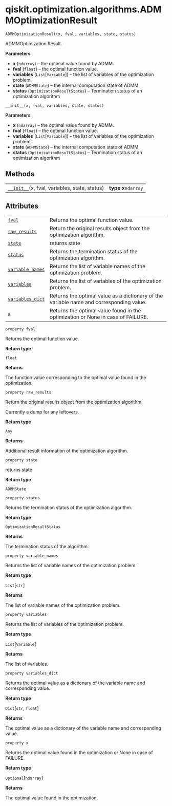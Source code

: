 <span id="qiskit-optimization-algorithms-admmoptimizationresult" />

# qiskit.optimization.algorithms.ADMMOptimizationResult

`ADMMOptimizationResult(x, fval, variables, state, status)`

ADMMOptimization Result.

**Parameters**

*   **x** (`ndarray`) – the optimal value found by ADMM.
*   **fval** (`float`) – the optimal function value.
*   **variables** (`List`\[`Variable`]) – the list of variables of the optimization problem.
*   **state** (`ADMMState`) – the internal computation state of ADMM.
*   **status** (`OptimizationResultStatus`) – Termination status of an optimization algorithm

`__init__(x, fval, variables, state, status)`

**Parameters**

*   **x** (`ndarray`) – the optimal value found by ADMM.
*   **fval** (`float`) – the optimal function value.
*   **variables** (`List`\[`Variable`]) – the list of variables of the optimization problem.
*   **state** (`ADMMState`) – the internal computation state of ADMM.
*   **status** (`OptimizationResultStatus`) – Termination status of an optimization algorithm

## Methods

|                                                                                                                                                                                   |                     |
| --------------------------------------------------------------------------------------------------------------------------------------------------------------------------------- | ------------------- |
| [`__init__`](#qiskit.optimization.algorithms.ADMMOptimizationResult.__init__ "qiskit.optimization.algorithms.ADMMOptimizationResult.__init__")(x, fval, variables, state, status) | **type x**`ndarray` |

## Attributes

|                                                                                                                                                                  |                                                                                         |
| ---------------------------------------------------------------------------------------------------------------------------------------------------------------- | --------------------------------------------------------------------------------------- |
| [`fval`](#qiskit.optimization.algorithms.ADMMOptimizationResult.fval "qiskit.optimization.algorithms.ADMMOptimizationResult.fval")                               | Returns the optimal function value.                                                     |
| [`raw_results`](#qiskit.optimization.algorithms.ADMMOptimizationResult.raw_results "qiskit.optimization.algorithms.ADMMOptimizationResult.raw_results")          | Return the original results object from the optimization algorithm.                     |
| [`state`](#qiskit.optimization.algorithms.ADMMOptimizationResult.state "qiskit.optimization.algorithms.ADMMOptimizationResult.state")                            | returns state                                                                           |
| [`status`](#qiskit.optimization.algorithms.ADMMOptimizationResult.status "qiskit.optimization.algorithms.ADMMOptimizationResult.status")                         | Returns the termination status of the optimization algorithm.                           |
| [`variable_names`](#qiskit.optimization.algorithms.ADMMOptimizationResult.variable_names "qiskit.optimization.algorithms.ADMMOptimizationResult.variable_names") | Returns the list of variable names of the optimization problem.                         |
| [`variables`](#qiskit.optimization.algorithms.ADMMOptimizationResult.variables "qiskit.optimization.algorithms.ADMMOptimizationResult.variables")                | Returns the list of variables of the optimization problem.                              |
| [`variables_dict`](#qiskit.optimization.algorithms.ADMMOptimizationResult.variables_dict "qiskit.optimization.algorithms.ADMMOptimizationResult.variables_dict") | Returns the optimal value as a dictionary of the variable name and corresponding value. |
| [`x`](#qiskit.optimization.algorithms.ADMMOptimizationResult.x "qiskit.optimization.algorithms.ADMMOptimizationResult.x")                                        | Returns the optimal value found in the optimization or None in case of FAILURE.         |

`property fval`

Returns the optimal function value.

**Return type**

`float`

**Returns**

The function value corresponding to the optimal value found in the optimization.

`property raw_results`

Return the original results object from the optimization algorithm.

Currently a dump for any leftovers.

**Return type**

`Any`

**Returns**

Additional result information of the optimization algorithm.

`property state`

returns state

**Return type**

`ADMMState`

`property status`

Returns the termination status of the optimization algorithm.

**Return type**

`OptimizationResultStatus`

**Returns**

The termination status of the algorithm.

`property variable_names`

Returns the list of variable names of the optimization problem.

**Return type**

`List`\[`str`]

**Returns**

The list of variable names of the optimization problem.

`property variables`

Returns the list of variables of the optimization problem.

**Return type**

`List`\[`Variable`]

**Returns**

The list of variables.

`property variables_dict`

Returns the optimal value as a dictionary of the variable name and corresponding value.

**Return type**

`Dict`\[`str`, `float`]

**Returns**

The optimal value as a dictionary of the variable name and corresponding value.

`property x`

Returns the optimal value found in the optimization or None in case of FAILURE.

**Return type**

`Optional`\[`ndarray`]

**Returns**

The optimal value found in the optimization.
